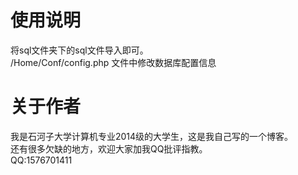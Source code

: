 <h1>使用说明</h1>
将sql文件夹下的sql文件导入即可。<br/>
/Home/Conf/config.php 文件中修改数据库配置信息<br/>

<h1>关于作者</h1>
我是石河子大学计算机专业2014级的大学生，这是我自己写的一个博客。<br/>
还有很多欠缺的地方，欢迎大家加我QQ批评指教。<br/>
QQ:1576701411<br/>
